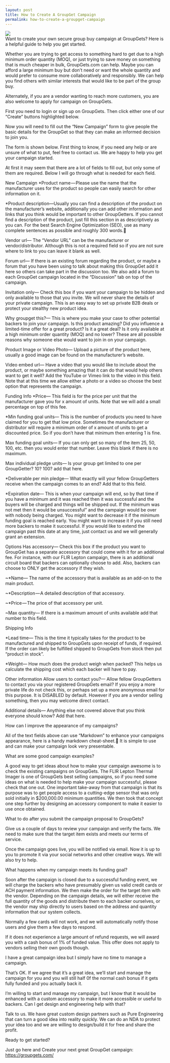 ```yaml
---
layout: post
title: How to Create A GroupGet Campaign
permalink: how-to-create-a-groupget-campaign
---
```

<div class="hi">
<img src="https://groupgets-files.s3.amazonaws.com/blog/posts/how_to_create_a_groupget_campaign-banner.jpg">
</div>
Want to create your own secure group buy campaign at GroupGets? Here is a helpful guide to help you get started.

Whether you are trying to get access to something hard to get due to a high minimum order quantity (MOQ), or just trying to save money on something that is much cheaper in bulk, GroupGets.com can help. Maybe you can afford a large minimum buy but don’t need or want the whole quantity and would prefer to consume more collaboratively and responsibly. We can help you find others with similar interests that would like to be part of the group buy.

Alternately, if you are a vendor wanting to reach more customers, you are also welcome to apply for campaign on GroupGets.

First you need to login or sign up on GroupGets. Then click either one of our “Create” buttons highlighted below.


Now you will need to fill out the “New Campaign” form to give people the basic details for the GroupGet so that they can make an informed decision to join you.

The form is shown below. First thing to know, if you need any help or are unsure of what to put, feel free to contact us. We are happy to help you get your campaign started.


At first it may seem that there are a lot of fields to fill out, but only some of them are required. Below I will go through what is needed for each field.

New Campaign
*Product name — Please use the name that the manufacturer uses for the product so people can easily search for other information on it.

*Product description—Usually you can find a description of the product on the manufacturer’s website, additionally you can add other information and links that you think would be important to other GroupGetters. If you cannot find a description of the product, just fill this section in as descriptively as you can. For the best Search Engine Optimization (SEO), use as many complete sentences as possible and roughly 300 words.

Vendor url— The “Vendor URL” can be the manufacturer or vendor/distributor. Although this is not a required field so if you are not sure where to link to you can leave it blank as well.

Forum url— If there is an existing forum regarding the product, or maybe a forum that you have been using to talk about making this GroupGet add it here so others can take part in the discussion too. We also add a forum to each GroupGet campaign located in the “Discussion” tab on top of the campaign.

Invitation only— Check this box if you want your campaign to be hidden and only available to those that you invite. We will never share the details of your private campaign. This is an easy way to set up private B2B deals or protect your stealthy new product idea.

Why groupget this?— This is where you make your case to other potential backers to join your campaign. Is this product amazing? Did you influence a limited-time offer for a great product? Is it a great deal? Is it only available at a high minimum order quantity (MOQ) and no lower? These are all possible reasons why someone else would want to join in on your campaign.

Product Image or Video
Photo— Upload a picture of the product here, usually a good image can be found on the manufacturer’s website.

Video embed url— Have a video that you would like to include about the product, or maybe something amazing that it can do that would help others want to get it well? Add the YouTube or Vimeo link to the video in this field. Note that at this time we allow either a photo or a video so choose the best option that represents the campaign.

Funding Info
*Price— This field is for the price per unit that the manufacturer gave you for x amount of units. Note that we will add a small percentage on top of this fee.

*Min funding goal units— This is the number of products you need to have claimed for you to get that low price. Sometimes the manufacturer or distributor will require a minimum order of x amount of units to get a discounted price. So if you don’t have that minimum then entering 1 is fine.

Max funding goal units— If you can only get so many of the item 25, 50, 100, etc. then you would enter that number. Leave this blank if there is no maximum.

Max individual pledge units— Is your group get limited to one per GroupGetter? 10? 100? add that here.

*Deliverable per min pledge— What exactly will your fellow GroupGetters receive when the campaign comes to an end? Add that to this field.

*Expiration date— This is when your campaign will end, so by that time if you have a minimum and it was reached then it was successful and the buyers will be charged and things will be shipped out. If the minimum was not met then it would be unsuccessful” and the campaign would be over with nobody being charged. You might want to decrease it if the minimum funding goal is reached early. You might want to increase it if you still need more backers to make it successful. If you would like to extend the campaign past this date at any time, just contact us and we will generally grant an extension.

Options
Has accessory— Check this box if the product you want to GroupGet has a separate accessory that could come with it for an additional fee. For instance, with our FLIR Lepton campaign, there is an additional circuit board that backers can optionally choose to add. Also, backers can choose to ONLY get the accessory if they wish.

~*Name— The name of the accessory that is available as an add-on to the main product.

~*Description — A detailed description of that accessory.

~*Price — The price of that accessory per unit.

~Max quantity— If there is a maximum amount of units available add that number to this field.

Shipping Info

*Lead time— This is the time it typically takes for the product to be manufactured and shipped to GroupGets upon receipt of funds, if required. If the order can likely be fulfilled shipped to GroupGets from stock then put “product in stock”.

*Weight— How much does the product weigh when packed? This helps us calculate the shipping cost which each backer will have to pay.

Other information
Allow users to contact you?— Allow fellow GroupGetters to contact you via your registered GroupGets email? If you enjoy a more private life do not check this, or perhaps set up a more anonymous email for this purpose. It is DISABLED by default. However if you are a vendor selling something, then you may welcome direct contact.

Additional details— Anything else not covered above that you think everyone should know? Add that here.


How can I improve the appearance of my campaigns?

All of the text fields above can use “Markdown” to enhance your campaigns appearance, here is a handy markdown cheat-sheet. It is simple to use and can make your campaign look very presentable.

What are some good campaign examples?

A good way to get ideas about how to make your campaign awesome is to check the existing campaigns on GroupGets. The FLIR Lepton Thermal Imager is one of GroupGets best selling campaigns, so if you need some ideas on what is needed to help make your campaign successful, please check that one out. One important take-away from that campaign is that its purpose was to get people access to a cutting-edge sensor that was only sold initially in $200,000.00 minimum quantities. We then took that concept one step further by designing an accessory component to make it easier to use once obtained.

What to do after you submit the campaign proposal to GroupGets?

Give us a couple of days to review your campaign and verify the facts. We need to make sure that the target item exists and meets our terms of service.

Once the campaign goes live, you will be notified via email. Now it is up to you to promote it via your social networks and other creative ways. We will also try to help.

What happens when my campaign meets its funding goal?

Soon after the campaign is closed due to a successful funding event, we will charge the backers who have presumably given us valid credit cards or ACH payment information. We then make the order for the target item with the vendor. Depending on the campaign details, we will either receive the full quantity of the goods and distribute them to each backer ourselves, or the vendor may ship directly to users based on the address and quantity information that our system collects.

Normally a few cards will not work, and we will automatically notify those users and give them a few days to respond.

If it does not experience a large amount of refund requests, we will award you with a cash bonus of 1% of funded value. This offer does not apply to vendors selling their own goods though.

I have a great campaign idea but I simply have no time to manage a campaign.

That’s OK. If we agree that it’s a great idea, we’ll start and manage the campaign for you and you will still half 0f the normal cash bonus if it gets fully funded and you actually back it.

I’m willing to start and manage my campaign, but I know that it would be enhanced with a custom accessory to make it more accessible or useful to backers. Can I get design and engineering help with that?

Talk to us. We have great custom design partners such as Pure Engineering that can turn a good idea into reality quickly. We can do an NDA to protect your idea too and we are willing to design/build it for free and share the profit.

Ready to get started?

Just go here and Create your next great GroupGet campaign: https://groupgets.com/
